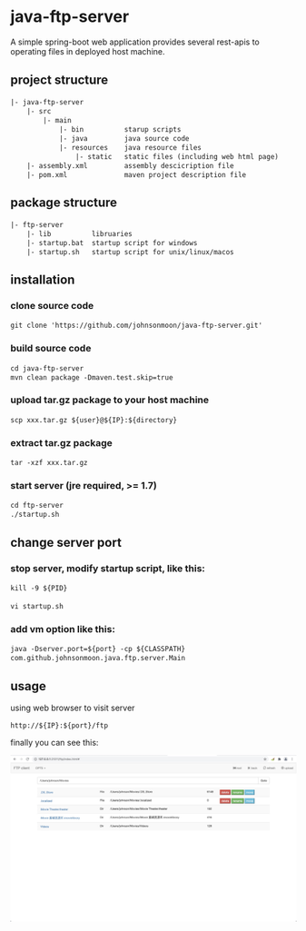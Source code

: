 # java-ftp-server
A simple spring-boot web application provides several rest-apis to operating files in deployed host machine.

## project structure
```
|- java-ftp-server
    |- src
        |- main
            |- bin          starup scripts
            |- java         java source code
            |- resources    java resource files
                |- static   static files (including web html page)
    |- assembly.xml         assembly descicription file
    |- pom.xml              maven project description file
```

## package structure
```
|- ftp-server
    |- lib          libruaries
    |- startup.bat  startup script for windows
    |- startup.sh   startup script for unix/linux/macos
```

## installation
### clone source code
```
git clone 'https://github.com/johnsonmoon/java-ftp-server.git'
```

### build source code
```
cd java-ftp-server
mvn clean package -Dmaven.test.skip=true
```

### upload tar.gz package to your host machine
```
scp xxx.tar.gz ${user}@${IP}:${directory}
```

### extract tar.gz package
```
tar -xzf xxx.tar.gz
```

### start server (jre required, >= 1.7)
```
cd ftp-server
./startup.sh
```


## change server port
### stop server, modify startup script, like this:
```
kill -9 ${PID}

vi startup.sh
```

### add vm option like this:
```
java -Dserver.port=${port} -cp ${CLASSPATH} com.github.johnsonmoon.java.ftp.server.Main
```

## usage
using web browser to visit server
```
http://${IP}:${port}/ftp
```

finally you can see this:  

![](visiting-page.jpg)
